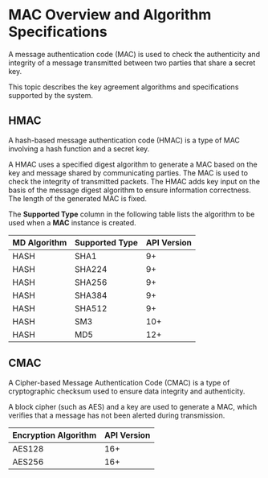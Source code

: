 # MAC Overview and Algorithm Specifications

<!--Kit: Crypto Architecture Kit-->
<!--Subsystem: Security-->
<!--Owner: @zxz--3-->
<!--Designer: @lanming-->
<!--Tester: @PAFT-->
<!--Adviser: @zengyawen-->

A message authentication code (MAC) is used to check the authenticity and integrity of a message transmitted between two parties that share a secret key.

This topic describes the key agreement algorithms and specifications supported by the system.

## HMAC
A hash-based message authentication code (HMAC) is a type of MAC involving a hash function and a secret key.

A HMAC uses a specified digest algorithm to generate a MAC based on the key and message shared by communicating parties. The MAC is used to check the integrity of transmitted packets. The HMAC adds key input on the basis of the message digest algorithm to ensure information correctness. The length of the generated MAC is fixed.

The **Supported Type** column in the following table lists the algorithm to be used when a **MAC** instance is created.

| MD Algorithm| Supported Type| API Version| 
| -------- | -------- | -------- |
| HASH | SHA1 | 9+ | 
| HASH | SHA224 | 9+ | 
| HASH | SHA256 | 9+ | 
| HASH | SHA384 | 9+ | 
| HASH | SHA512 | 9+ | 
| HASH | SM3 | 10+ | 
| HASH | MD5 | 12+ | 

## CMAC

A Cipher-based Message Authentication Code (‌CMAC) is a type of cryptographic checksum used to ensure data integrity and authenticity.

A block cipher (such as AES) and a key are used to generate a MAC, which verifies that a message has not been alerted during transmission.

| Encryption Algorithm| API Version| 
| -------- | -------- |
| AES128 | 16+ |
| AES256 | 16+ |
